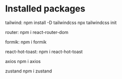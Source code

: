 # Installed packages

tailwind:
npm install -D tailwindcss
npx tailwindcss init

router:
npm i react-router-dom

formik:
npm i formik

react-hot-toast:
npm i react-hot-toast

axios
npm i axios

zustand
npm i zustand